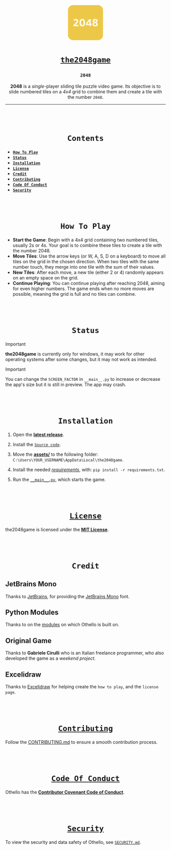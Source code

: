 <div align="center">

[<img src="https://github.com/aahan0511/the2048game/blob/main/assets/images/icon.png" alt="assets/images/icon.png" width=110>](https://github.com/aahan0511/the2048game "the2048game on GitHub")

# [**`the2048game`**](https://github.com/aahan0511/the2048game "the2048game on GitHub")

### **`2048`**
**2048** is a *single*-player sliding tile puzzle video game. Its objective is to slide numbered tiles on a *4x4* grid to combine them and create a tile with the number `2048`.

---

<br><br>

# **`Contents`**
</div>

* [**`How To Play`**](https://github.com/aahan0511/the2048game?tab=readme-ov-file#how-to-play)
* [**`Status`**](https://github.com/aahan0511/the2048game?tab=readme-ov-file#status)
* [**`Installation`**](https://github.com/aahan0511/the2048game?tab=readme-ov-file#installation)
* [**`License`**](https://github.com/aahan0511/the2048game?tab=readme-ov-file#license)
* [**`Credit`**](https://github.com/aahan0511/the2048game?tab=readme-ov-file#credit)
* [**`Contributing`**](https://github.com/aahan0511/the2048game?tab=readme-ov-file#contributing)
* [**`Code Of Conduct`**](https://github.com/aahan0511/the2048game?tab=readme-ov-file#code-of-conduct)
* [**`Security`**](https://github.com/aahan0511/the2048game?tab=readme-ov-file#security)

<br><br>
<div align="center">

# **`How To Play`**

</div>

- **Start the Game**: Begin with a 4x4 grid containing two numbered tiles, usually 2s or 4s. Your goal is to combine these tiles to create a tile with the number 2048.
- **Move Tiles**: Use the arrow keys (or W, A, S, D on a keyboard) to move all tiles on the grid in the chosen direction. When two tiles with the same number touch, they merge into one tile with the sum of their values.
- **New Tiles**: After each move, a new tile (either 2 or 4) randomly appears on an empty space on the grid.
- **Continue Playing**: You can continue playing after reaching 2048, aiming for even higher numbers. The game ends when no more moves are possible, meaning the grid is full and no tiles can combine.

<br><br>
<div align="center">

# **`Status`**
</div>

> [!IMPORTANT]
> **the2048game** is currently only for windows, it may work for other operating systems after some changes, but it may not work as intended.

> [!IMPORTANT]
> You can change the `SCREEN_FACTOR` in `__main__.py` to increase or decrease the app's size but it is still in preview. The app may crash.

<br><br>
<div align="center">

# **`Installation`**

</div>

1. Open the [**latest release**](https://github.com/aahan0511/the2048game/releases/tag/v1.0.0 "v1.0.0").

2. Install the [`Source code`](https://github.com/aahan0511/the2048game/archive/refs/tags/v1.0.0.zip "Source Code installation"). 

3. Move the [**assets/**](https://github.com/aahan0511/the2048game/tree/v1.0.0/assets) to the following folder: 
`C:\Users\YOUR_USERNAME\AppData\Local\the2048game`.

4. Install the needed [*requirements*](https://github.com/aahan0511/the2048game/blob/v1.0.0/requirements.txt "requirements.txt"), with: `pip install -r requirements.txt`.

5. Run the [`__main__.py`](https://github.com/aahan0511/the2048game/blob/v1.0.0/__main__.py "__main__.py"), which starts the game.

<br><br>
<div align="center">

# [**`License`**](https://opensource.org/license/mit "OpenSource.org Website")

</div>

the2048game is licensed under the [**MIT License**](https://github.com/aahan0511/the2048game/blob/main/LICENSE.md "License for the2048game").

<br><br>
<div align="center">

# **`Credit`**

</div>

## JetBrains Mono
Thanks to [JetBrains](https://github.com/JetBrains "JetBrains on GitHub"), for providing the [JetBrains Mono](https://github.com/JetBrains/JetBrainsMono) font.

## Python Modules
Thanks to on the [modules](https://github.com/aahan0511/the2048game/requirements.txt) on which Othello is built on.

## Original Game
Thanks to **Gabriele Cirulli** who is an Italian freelance programmer, who also developed the game as a *weekend project*.

## Excelidraw
Thanks to [Excelidraw](https://github.com/excalidraw/excalidraw "Excelidraw on GitHub") for helping create the `how to play`, and the `license page`.

<br><br>
<div align="center">

# [**`Contributing`**](https://github.com/aahan0511/the2048game/blob/main/.github/CONTRIBUTING.md "Contributing on the2048game")

</div>

Follow the [CONTRIBUTING.md](https://github.com/aahan0511/the2048game/blob/main/.github/CONTRIBUTING.md "Contributing for the2048game") to ensure a smooth contribution process.

<br><br>
<div align="center">

# [**`Code Of Conduct`**](https://www.contributor-covenant.org/ "Contributor Covenant Website")

</div>

Othello has the [**Contributor Covenant Code of Conduct**](https://github.com/aahan0511/the2048game/blob/main/.github/CODE_OF_CONDUCT.md "Code Of Conduct for the2048game").

<br><br>
<div align="center">

# [**`Security`**](https://github.com/aahan0511/the2048game/blob/main/.github/SECURITY.md "Security on the2048game")

</div>

To view the security and data safety of Othello, see [`SECURITY.md`](https://github.com/aahan0511/the2048game/blob/main/.github/SECURITY.md "Security on the2048game").